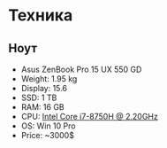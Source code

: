 # Техника

## Ноут

- Asus ZenBook Pro 15 UX 550 GD
- Weight: 1.95 kg
- Display: 15.6
- SSD: 1 TB
- RAM:  16 GB
- CPU: [Intel Core i7-8750H @ 2.20GHz](https://www.cpubenchmark.net/cpu.php?cpu=Intel+Core+i7-8750H+%40+2.20GHz&id=3237)
- OS: Win 10 Pro
- Price: ~3000$